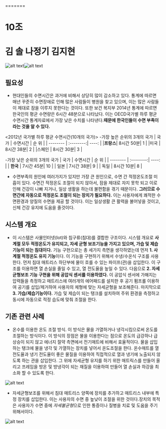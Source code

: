 
=======
# 10조
김  솔
나정기
김지현
=======


![alt text](http://s3-ap-northeast-2.amazonaws.com/stockplus-insight-seoul/articles/pictures/8565/content_2012.png "국가별 하루 평균 수명시간")![alt text](http://hirawebzine.or.kr/wp-content/uploads/2014/08/121-770x441.png "수면장애 진료 현황") 



## 필요성
* 현대인들의 수면시간은 과거에 비해서 상당히 많이 감소하고 있다. 통계에 따르면 매년 꾸준히 수면장애로 인해 많은 사람들이 병원을 찾고 있으며, 이는 많은 사람들이 제대로 잠을 이루지 못한다는 것이다. 또한 보건 복지부 2014년 통계에 따르면 한국인의 평균 수면량은 6시간 48분으로 나타났다. 이는 OECD국가별 하루 평균 수면시간 통계자료에서 가장 낮은 수치를 나타낸다.**때문에 한국인들이 수면 부족이라는 것을 알 수 있다.**

<2012년 국가별 하루 평균 수면시간(10개의 국가)>
-가장 높은 순위의 3개의 국가 
| 국가     | 수면시간  | 순 위 |
| -------- | :--------:| ----: | 
|**프랑스**| 8시간 50분|    1  |
|미국      | 8시간 38분|    2  |
|스페인    | 8시간 30분|    3  |


-가장 낮은 순위의 3개의 국가
| 국가     | 수면시간  | 순 위 |
| -------- | :--------:| ----: | 
| **한국** | 7시간 45분|  10   |
| 일본     | 7시간 38분|   9   |
| 독일     | 8시간 10분|   8   |


* 수면부족의 원인에 여러가지가 있지만 가장 큰 원인으로, 수면 간 적정온도조절 미흡이 있다. 수면간 적정온도 조절이 되지 않아서, 잠을 제대로 자지 못학 되고 이로 인해 건강이 나빠 지거나, 일상 생활을 하는데 불편함을 겪기 때문이다. **그러므로 수면간에 자동으로 적정온도 조절이 되는 장치가 필요하다.** 이는 사용자에게 쾌적한 수면환경과 양질의 수면을 제공 할 것이다. 이는 일상생활 큰 활력을 불어넣을 것이고, 신체 건강 유지에 도움을 줄것이다.

## 시스템 개요
* 이 시스템은 사물인터넷(Iot)와 침구류(침대)를 결합한 구조이다. 시스템 개요로 **사계절 모두 적정온도가 유지되고, 자세 균형 보조기능을 가지고 있으며, 가습 및 제습기능이 되는 침대이다.** 기능 구현으로는 총 세가지 측면을 생각하였는데 먼저 **1. 사계절 적정온도 유지 기능**이다. 이 기능을 구현하기 위해서 수냉/수온식 구조를 사용한다. 먼저 침대 매트리스 하단부에 물이 흐를 수 있는 파이프(관)을 삽입한다. 이 구조를 이용하면 열 손실을 줄일 수 있고, 열 전도율을 높일 수 있다. 다음으로 **2. 자세균형보조 기능 구현을 위해 공압식 센서를 이용하였다.** 이 공압식 센서에 가해지는 압력들을 측정하고 매트리스에 여러개의 에어패드를 설치한 후 공기 펌프롤 이용하여 공기를 삽입/제거하여 사용자의 체형에 맞는 자세균형을 보조해준다. 마지막으로 **3. 가습/제습기능이다.** 가습 및 제습이 되는 탱크를 설치하여 주위 환경을 측정하고 동시에 자동으로 적정 습도에 맞춰 조절을 한다.
 
## 기존 관련 사례
* 온수를 이용한 온도 조절 방식. 이 방식은 물을 가열하거나 냉각시킴으로써 온도를 조절하는 방식이다. 이 방식의 장점은 물을 이용한다는 점으로 온도의 급강하나 급상승이 되지 않고 에너지 절약 측면에서 전기매트에 비해서 효율적이다. 물을 삽입하는 탱크에 물을 냉각 및 가열하는 장치를 넣어서 온도조절을 한다. 온수매트를 열전도율과 냉기 전도율이 좋은 물질을 이용하여 직접적으로 열과 냉기에 노출되지 않도록 하는 관을 삽입한다. 그 위에 자세균형 유지를 하기 위한 매트릭스를 만들어 올리고 프레임을 방온 및 방냉각이 되는 재질을 이용하여 만들어 열 손실과 하강을 최소화 할 수 있도록 한다.

![alt text](http://cfs11.blog.daum.net/image/34/blog/2008/01/14/11/29/478ac91b809e2&filename=Untitled-1copy.jpg)

* 자세균형보조를 위해서 침대 매트리스 양쪽에 장치를 추가하고 매트리스 내부에 특정 장치를 삽입한다. 이는 사용자의 수면 중 높낮이 조절을 위한 것이다.장치의 목적은 사용자가 수면 중에 *자세불균형*으로 인한 통증이나 질병을 치료 및 도움을 주기 위해서이다.

![alt text](http://www.popco.net/zboard/data/dica_news/2017/01/25/14301727175887eb267ad2e.png)

